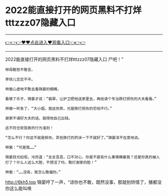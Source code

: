 # 2022能直接打开的网页黑料不打烊tttzzz07隐藏入口

<hr/><a href="https://github.com/hagrv/fans/issues/1">👉👉👉♥♥点此进入♥观看入口👈👉👉</a><hr/>

2022能直接打开的网页黑料不打烊tttzzz07隐藏入口
 尸吧！”

    林母敢怒不敢言。

    李欣儿忿忿不平。

    林傲心虚地不敢去看锦晏的眼睛。

    看够了乐子，锦晏才说：“翡翠，让护卫把他送家里去，再给请个专治跌打损伤的大夫看看。”

    林傲一听急了，“大小姐，我这伤势，光是跌打损伤的恐怕不行。”

    谢家不请好大夫的话，就得他自己出钱。

    这不符合软饭男的行为准则！

    “怎么不行？你这不就是摔伤，弄些跌打的药涂一下不就好了。”锦晏浑不在意地说。

    林傲：“可是我……”

    锦晏目光如炬，冷厉道：“支支吾吾，口不对心，你是不是有什么事情瞒着我？还是你真的被人打了？什么人这么大胆，不想活了吗，敢打谢家的脸！”

    林傲：“……没有，我怎么敢偏你。”
http://6kh5.top
    锦晏哼了一声，“谅你也不敢，既然没事，那就别矫情了，猪都没你这么能叫唤
